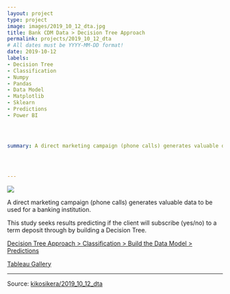 ```yaml
---
layout: project
type: project
image: images/2019_10_12_dta.jpg
title: Bank CDM Data > Decision Tree Approach
permalink: projects/2019_10_12_dta
# All dates must be YYYY-MM-DD format!
date: 2019-10-12
labels:
- Decision Tree
- Classification
- Numpy
- Pandas
- Data Model
- Matplotlib
- Sklearn
- Predictions
- Power BI




summary: A direct marketing campaign (phone calls) generates valuable data to be used for a banking institution. This study seeks results predicting if the client will subscribe (yes/no) to a term deposit through by building a Decision Tree.




---
```


<img class="ui image" src="{{ site.baseurl }}/images/2019_10_12_dta_pannel.jpg">

A direct marketing campaign (phone calls) generates valuable data to be used for a banking institution.

This study seeks results predicting if the client will subscribe (yes/no) to a term deposit through by building a Decision Tree.


[Decision Tree Approach > Classification > Build the Data Model > Predictions](https://colab.research.google.com/gist/kikosikera/9809ff37bfbcbb312238eb926252e73c/2019_10_12_dta.ipynb?authuser=1)

[Tableau Gallery](https://public.tableau.com/profile/cristiano.siqueira#!)

<hr>

Source: <a href="https://github.com/kikosikera/2019_10_12_dta"><i class="large github icon"></i>kikosikera/2019_10_12_dta</a>
